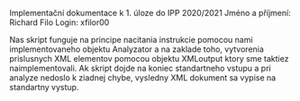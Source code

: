 Implementační dokumentace k 1. úloze do IPP 2020/2021
Jméno a příjmení: Richard Filo
Login: xfilor00

Nas skript funguje na principe nacitania instrukcie pomocou nami implementovaneho objektu Analyzator a na zaklade toho, vytvorenia prislusnych XML elementov pomocou objektu XMLoutput ktory sme taktiez naimplementovali.
Ak skript dojde na koniec standartneho vstupu a pri analyze nedoslo k ziadnej chybe, vysledny XML dokument sa vypise na standartny vystup.
